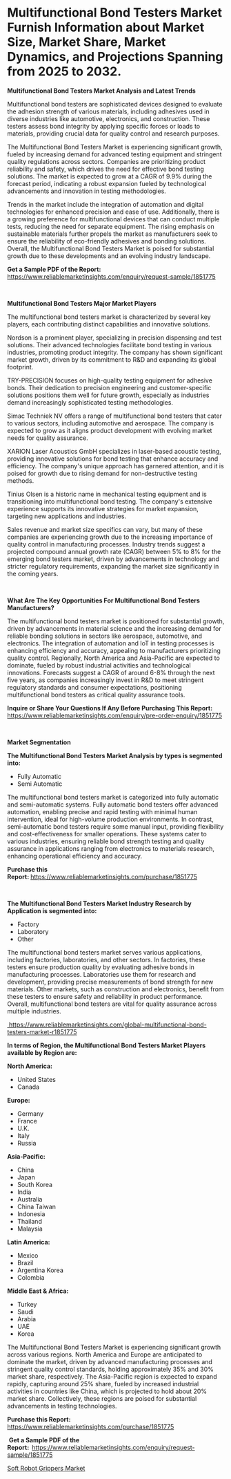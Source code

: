 <p><h1>Multifunctional Bond Testers Market Furnish Information about Market Size, Market Share, Market Dynamics, and Projections Spanning from 2025 to 2032.</h1></p><p><strong>Multifunctional Bond Testers Market Analysis and Latest Trends</strong></p>
<p><p>Multifunctional bond testers are sophisticated devices designed to evaluate the adhesion strength of various materials, including adhesives used in diverse industries like automotive, electronics, and construction. These testers assess bond integrity by applying specific forces or loads to materials, providing crucial data for quality control and research purposes.</p><p>The Multifunctional Bond Testers Market is experiencing significant growth, fueled by increasing demand for advanced testing equipment and stringent quality regulations across sectors. Companies are prioritizing product reliability and safety, which drives the need for effective bond testing solutions. The market is expected to grow at a CAGR of 9.9% during the forecast period, indicating a robust expansion fueled by technological advancements and innovation in testing methodologies.</p><p>Trends in the market include the integration of automation and digital technologies for enhanced precision and ease of use. Additionally, there is a growing preference for multifunctional devices that can conduct multiple tests, reducing the need for separate equipment. The rising emphasis on sustainable materials further propels the market as manufacturers seek to ensure the reliability of eco-friendly adhesives and bonding solutions. Overall, the Multifunctional Bond Testers Market is poised for substantial growth due to these developments and an evolving industry landscape.</p></p>
<p><strong>Get a Sample PDF of the Report:&nbsp;</strong> <a href="https://www.reliablemarketinsights.com/enquiry/request-sample/1851775?utm_campaign=3558&utm_medium=2&utm_source=Github&utm_content=ia&utm_term=26032025&utm_id=multifunctional-bond-testers">https://www.reliablemarketinsights.com/enquiry/request-sample/1851775</a></p>
<p>&nbsp;</p>
<p><strong>Multifunctional Bond Testers Major Market Players</strong></p>
<p><p>The multifunctional bond testers market is characterized by several key players, each contributing distinct capabilities and innovative solutions. </p><p>Nordson is a prominent player, specializing in precision dispensing and test solutions. Their advanced technologies facilitate bond testing in various industries, promoting product integrity. The company has shown significant market growth, driven by its commitment to R&D and expanding its global footprint.</p><p>TRY-PRECISION focuses on high-quality testing equipment for adhesive bonds. Their dedication to precision engineering and customer-specific solutions positions them well for future growth, especially as industries demand increasingly sophisticated testing methodologies.</p><p>Simac Techniek NV offers a range of multifunctional bond testers that cater to various sectors, including automotive and aerospace. The company is expected to grow as it aligns product development with evolving market needs for quality assurance.</p><p>XARION Laser Acoustics GmbH specializes in laser-based acoustic testing, providing innovative solutions for bond testing that enhance accuracy and efficiency. The company's unique approach has garnered attention, and it is poised for growth due to rising demand for non-destructive testing methods.</p><p>Tinius Olsen is a historic name in mechanical testing equipment and is transitioning into multifunctional bond testing. The company's extensive experience supports its innovative strategies for market expansion, targeting new applications and industries.</p><p>Sales revenue and market size specifics can vary, but many of these companies are experiencing growth due to the increasing importance of quality control in manufacturing processes. Industry trends suggest a projected compound annual growth rate (CAGR) between 5% to 8% for the emerging bond testers market, driven by advancements in technology and stricter regulatory requirements, expanding the market size significantly in the coming years.</p></p>
<p>&nbsp;</p>
<p><strong>What Are The Key Opportunities For Multifunctional Bond Testers Manufacturers?</strong></p>
<p><p>The multifunctional bond testers market is positioned for substantial growth, driven by advancements in material science and the increasing demand for reliable bonding solutions in sectors like aerospace, automotive, and electronics. The integration of automation and IoT in testing processes is enhancing efficiency and accuracy, appealing to manufacturers prioritizing quality control. Regionally, North America and Asia-Pacific are expected to dominate, fueled by robust industrial activities and technological innovations. Forecasts suggest a CAGR of around 6-8% through the next five years, as companies increasingly invest in R&D to meet stringent regulatory standards and consumer expectations, positioning multifunctional bond testers as critical quality assurance tools.</p></p>
<p><strong>Inquire or Share Your Questions If Any Before Purchasing This Report:</strong> <a href="https://www.reliablemarketinsights.com/enquiry/pre-order-enquiry/1851775?utm_campaign=3558&utm_medium=2&utm_source=Github&utm_content=ia&utm_term=26032025&utm_id=multifunctional-bond-testers">https://www.reliablemarketinsights.com/enquiry/pre-order-enquiry/1851775</a></p>
<p>&nbsp;</p>
<p><strong>Market Segmentation</strong></p>
<p><strong>The Multifunctional Bond Testers Market Analysis by types is segmented into:</strong></p>
<p><ul><li>Fully Automatic</li><li>Semi Automatic</li></ul></p>
<p><p>The multifunctional bond testers market is categorized into fully automatic and semi-automatic systems. Fully automatic bond testers offer advanced automation, enabling precise and rapid testing with minimal human intervention, ideal for high-volume production environments. In contrast, semi-automatic bond testers require some manual input, providing flexibility and cost-effectiveness for smaller operations. These systems cater to various industries, ensuring reliable bond strength testing and quality assurance in applications ranging from electronics to materials research, enhancing operational efficiency and accuracy.</p></p>
<p><strong>Purchase this Report:&nbsp;</strong><a href="https://www.reliablemarketinsights.com/purchase/1851775?utm_campaign=3558&utm_medium=2&utm_source=Github&utm_content=ia&utm_term=26032025&utm_id=multifunctional-bond-testers">https://www.reliablemarketinsights.com/purchase/1851775</a></p>
<p>&nbsp;</p>
<p><strong>The Multifunctional Bond Testers Market Industry Research by Application is segmented into:</strong></p>
<p><ul><li>Factory</li><li>Laboratory</li><li>Other</li></ul></p>
<p><p>The multifunctional bond testers market serves various applications, including factories, laboratories, and other sectors. In factories, these testers ensure production quality by evaluating adhesive bonds in manufacturing processes. Laboratories use them for research and development, providing precise measurements of bond strength for new materials. Other markets, such as construction and electronics, benefit from these testers to ensure safety and reliability in product performance. Overall, multifunctional bond testers are vital for quality assurance across multiple industries.</p></p>
<p><a href="https://www.reliablemarketinsights.com/global-multifunctional-bond-testers-market-r1851775?utm_campaign=3558&utm_medium=2&utm_source=Github&utm_content=ia&utm_term=26032025&utm_id=multifunctional-bond-testers">&nbsp;https://www.reliablemarketinsights.com/global-multifunctional-bond-testers-market-r1851775</a></p>
<p><strong>In terms of Region, the Multifunctional Bond Testers Market Players available by Region are:</strong></p>
<p>
    <p> <strong> North America: </strong>
        <ul>
            <li>United States</li>
            <li>Canada</li>
        </ul>
        </p> 
    <p> <strong> Europe: </strong>
        <ul>
            <li>Germany</li>
            <li>France</li>
            <li>U.K.</li>
            <li>Italy</li>
            <li>Russia</li>
        </ul>
        </p> 
    <p> <strong> Asia-Pacific: </strong>
        <ul>
            <li>China</li>
            <li>Japan</li>
            <li>South Korea</li>
            <li>India</li>
            <li>Australia</li>
            <li>China Taiwan</li>
            <li>Indonesia</li>
            <li>Thailand</li>
            <li>Malaysia</li>
        </ul>
        </p> 
    <p> <strong> Latin America: </strong>
        <ul>
            <li>Mexico</li>
            <li>Brazil</li>
            <li>Argentina Korea</li>
            <li>Colombia</li>
        </ul>
        </p> 
    <p> <strong> Middle East & Africa: </strong>
        <ul>
            <li>Turkey</li>
            <li>Saudi</li>
            <li>Arabia</li>
            <li>UAE</li>
            <li>Korea</li>
        </ul>
    </p>
    </p>
<p><p>The Multifunctional Bond Testers Market is experiencing significant growth across various regions. North America and Europe are anticipated to dominate the market, driven by advanced manufacturing processes and stringent quality control standards, holding approximately 35% and 30% market share, respectively. The Asia-Pacific region is expected to expand rapidly, capturing around 25% share, fueled by increased industrial activities in countries like China, which is projected to hold about 20% market share. Collectively, these regions are poised for substantial advancements in testing technologies.</p></p>
<p><strong>Purchase this Report: </strong><a href="https://www.reliablemarketinsights.com/purchase/1851775?utm_campaign=3558&utm_medium=2&utm_source=Github&utm_content=ia&utm_term=26032025&utm_id=multifunctional-bond-testers">https://www.reliablemarketinsights.com/purchase/1851775</a></p>
<p>&nbsp;<strong>Get a Sample PDF of the Report:&nbsp;&nbsp;</strong><a href="https://www.reliablemarketinsights.com/enquiry/request-sample/1851775?utm_campaign=3558&utm_medium=2&utm_source=Github&utm_content=ia&utm_term=26032025&utm_id=multifunctional-bond-testers">https://www.reliablemarketinsights.com/enquiry/request-sample/1851775</a></p>
<p><strong></strong></p>
<p><p><a href="https://github.com/lecaneidreks/Market-Research-Report-List-1/blob/main/soft-robot-grippers-market.md?utm_campaign=3558&utm_medium=2&utm_source=Github&utm_content=ia&utm_term=26032025&utm_id=multifunctional-bond-testers">Soft Robot Grippers Market</a></p></p>